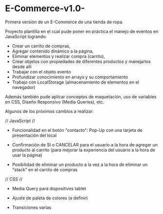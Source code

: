 # E-Commerce-v1.0-
Primera versión de un E-Commerce de una tienda de ropa.


Proyecto plantilla en el cual pude poner en práctica el manejo de eventos en JavaScript logrando: 
- Crear un carrito de compras,
- Agregar contenido dinámico a la página,
- Eliminar elementos y realizar compra (carrito),
- Crear objetos con propiedades de diferentes productos y manejarlos desde allí
- Trabajar con el objeto evento
- Profundizar conocimiento en arrays y su comportamiento
- Trabajo con LocalStorage (almacenamiento de elementos en el navegador)


Además también pude aplicar conceptos de maquetación, uso de variables en CSS, Diseño Responsivo (Media Queries), etc.


Algunos de los próximos cambios a realizar:

// JavaScript //

- Funcionalidad en el botón "contacto": Pop-Up con una tarjeta de presentación del local

- Confirmación de SI o CANCELAR para el usuario a la hora de agregar un producto al carrito (para mejorar la 
experiencia del usuario a la hora de usar la página)

- Posibilidad de eliminar un producto a la vez a la hora de eliminar un "stack" en el carrito de compras


// CSS  //

- Media Query para dispositivos tablet

- Ajuste de paleta de colores (a definir)

- Transiciones varias
